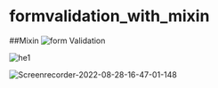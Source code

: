 # formvalidation_with_mixin


##Mixin
![form Validation](https://user-images.githubusercontent.com/48079501/187071249-ef42eff4-4703-4ed9-acd8-c7691ee13c8b.png)



![he1](https://user-images.githubusercontent.com/48079501/187071243-3606bd6d-e0ad-4239-85aa-465c69d92f89.png)

![Screenrecorder-2022-08-28-16-47-01-148](https://user-images.githubusercontent.com/48079501/187071236-a6328cb2-b798-4bb0-b2b1-d7438bc4ec3b.gif)
